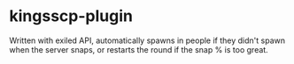 # kingsscp-plugin

Written with exiled API, automatically spawns in people if they didn't spawn when the server snaps, or restarts the round if the snap % is too great.
